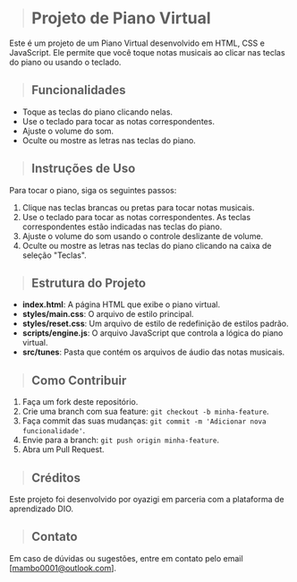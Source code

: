 > # Projeto de Piano Virtual

Este é um projeto de um Piano Virtual desenvolvido em HTML, CSS e JavaScript. Ele permite que você toque notas musicais ao clicar nas teclas do piano ou usando o teclado.

> ## Funcionalidades

- Toque as teclas do piano clicando nelas.
- Use o teclado para tocar as notas correspondentes.
- Ajuste o volume do som.
- Oculte ou mostre as letras nas teclas do piano.

> ## Instruções de Uso

Para tocar o piano, siga os seguintes passos:

1. Clique nas teclas brancas ou pretas para tocar notas musicais.
2. Use o teclado para tocar as notas correspondentes. As teclas correspondentes estão indicadas nas teclas do piano.
3. Ajuste o volume do som usando o controle deslizante de volume.
4. Oculte ou mostre as letras nas teclas do piano clicando na caixa de seleção "Teclas".

> ## Estrutura do Projeto

- **index.html**: A página HTML que exibe o piano virtual.
- **styles/main.css**: O arquivo de estilo principal.
- **styles/reset.css**: Um arquivo de estilo de redefinição de estilos padrão.
- **scripts/engine.js**: O arquivo JavaScript que controla a lógica do piano virtual.
- **src/tunes**: Pasta que contém os arquivos de áudio das notas musicais.

> ## Como Contribuir

1. Faça um fork deste repositório.
2. Crie uma branch com sua feature: `git checkout -b minha-feature`.
3. Faça commit das suas mudanças: `git commit -m 'Adicionar nova funcionalidade'`.
4. Envie para a branch: `git push origin minha-feature`.
5. Abra um Pull Request.

> ## Créditos

Este projeto foi desenvolvido por oyazigi em parceria com a plataforma de aprendizado DIO.

> ## Contato

Em caso de dúvidas ou sugestões, entre em contato pelo email [mambo0001@outlook.com].
